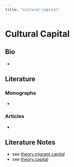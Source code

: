 ```yaml
---
title: "cultural capital"
---
```


# Cultural Capital

## Bio
- 

## Literature
### Monographs 
- 

### Articles 
- 

## Literature Notes
- see [theory.migrant capital](008.Theories%20and%20Concepts/theory.migrant%20capital.md)
- see [theory.capital](008.Theories%20and%20Concepts/theory.capital.md)